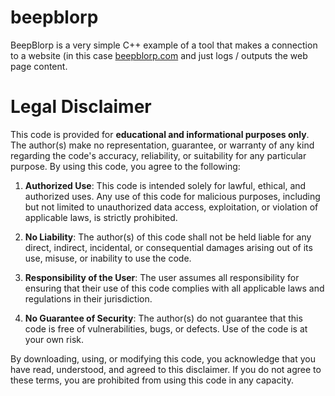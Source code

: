 # beepblorp
BeepBlorp is a very simple C++ example of a tool that makes a connection to a website (in this case [beepblorp.com](http://beepblorp.com) and just logs / outputs the web page content.  


# Legal Disclaimer

This code is provided for **educational and informational purposes only**. The author(s) make no representation, guarantee, or warranty of any kind regarding the code's accuracy, reliability, or suitability for any particular purpose. By using this code, you agree to the following:

1. **Authorized Use**: This code is intended solely for lawful, ethical, and authorized uses. Any use of this code for malicious purposes, including but not limited to unauthorized data access, exploitation, or violation of applicable laws, is strictly prohibited.

2. **No Liability**: The author(s) of this code shall not be held liable for any direct, indirect, incidental, or consequential damages arising out of its use, misuse, or inability to use the code.

3. **Responsibility of the User**: The user assumes all responsibility for ensuring that their use of this code complies with all applicable laws and regulations in their jurisdiction.

4. **No Guarantee of Security**: The author(s) do not guarantee that this code is free of vulnerabilities, bugs, or defects. Use of the code is at your own risk.

By downloading, using, or modifying this code, you acknowledge that you have read, understood, and agreed to this disclaimer. If you do not agree to these terms, you are prohibited from using this code in any capacity.
